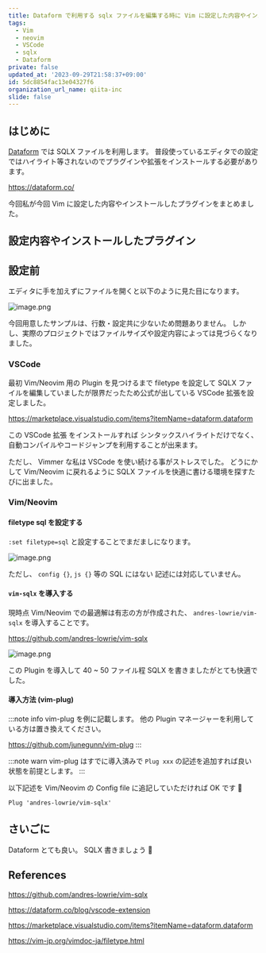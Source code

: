 ```yaml
---
title: Dataform で利用する sqlx ファイルを編集する時に Vim に設定した内容やインストールしたプラグイン
tags:
  - Vim
  - neovim
  - VSCode
  - sqlx
  - Dataform
private: false
updated_at: '2023-09-29T21:58:37+09:00'
id: 5dc8854fac13e04327f6
organization_url_name: qiita-inc
slide: false
---
```


## はじめに

[Dataform](https://dataform.co/) では SQLX ファイルを利用します。
普段使っているエディタでの設定ではハイライト等されないのでプラグインや拡張をインストールする必要があります。

https://dataform.co/

今回私が今回 Vim に設定した内容やインストールしたプラグインをまとめました。

## 設定内容やインストールしたプラグイン

## 設定前

エディタに手を加えずにファイルを開くと以下のように見た目になります。

![image.png](https://qiita-image-store.s3.ap-northeast-1.amazonaws.com/0/55950/373a33f5-4af6-ef2c-bce2-14840abdf039.png)

今回用意したサンプルは、行数・設定共に少ないため問題ありません。
しかし、実際のプロジェクトではファイルサイズや設定内容によっては見づらくなりました。

### VSCode

最初 Vim/Neovim 用の Plugin を見つけるまで filetype を設定して SQLX ファイルを編集していましたが限界だったため公式が出している VSCode 拡張を設定しました。

https://marketplace.visualstudio.com/items?itemName=dataform.dataform

この VSCode 拡張 をインストールすれば シンタックスハイライトだけでなく、
自動コンパイルやコードジャンプを利用することが出来ます。

ただし、 Vimmer な私は VSCode を使い続ける事がストレスでした。
どうにかして Vim/Neovim に戻れるように SQLX ファイルを快適に書ける環境を探すたびに出ました。

### Vim/Neovim

#### filetype sql を設定する

`:set filetype=sql` と設定することでまだましになります。

![image.png](https://qiita-image-store.s3.ap-northeast-1.amazonaws.com/0/55950/38e19808-c445-4ded-4bdb-32843b98fd0e.png)

ただし、 `config {}`, `js {}` 等の SQL にはない 記述には対応していません。

#### `vim-sqlx` を導入する

現時点 Vim/Neovim での最適解は有志の方が作成された、 `andres-lowrie/vim-sqlx` を導入することです。

https://github.com/andres-lowrie/vim-sqlx

![image.png](https://qiita-image-store.s3.ap-northeast-1.amazonaws.com/0/55950/441bc447-a2ca-704f-096c-03edb3440ee2.png)

この Plugin を導入して 40 ~ 50 ファイル程 SQLX を書きましたがとても快適でした。

#### 導入方法 (vim-plug)

:::note info
vim-plug を例に記載します。
他の Plugin マネージャーを利用している方は置き換えてください。

https://github.com/junegunn/vim-plug
:::

:::note warn
vim-plug はすでに導入済みで `Plug xxx` の記述を追加すれば良い状態を前提とします。
:::

以下記述を Vim/Neovim の Config file に追記していただければ OK です :tada:

```vim:
Plug 'andres-lowrie/vim-sqlx'
```

## さいごに

Dataform とても良い。
SQLX 書きましょう :muscle:

## References

https://github.com/andres-lowrie/vim-sqlx

https://dataform.co/blog/vscode-extension

https://marketplace.visualstudio.com/items?itemName=dataform.dataform

https://vim-jp.org/vimdoc-ja/filetype.html
